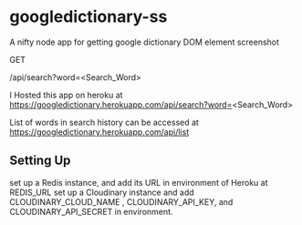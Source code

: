 # googledictionary-ss
A nifty node app for getting google dictionary DOM element screenshot



GET

/api/search?word=<Search_Word>


I Hosted this app on heroku at
https://googledictionary.herokuapp.com/api/search?word=<Search_Word>

List of words in search history can be accessed at
https://googledictionary.herokuapp.com/api/list


## Setting Up
set up a Redis instance, and add its URL in environment of Heroku at REDIS_URL
set up a Cloudinary instance and add CLOUDINARY_CLOUD_NAME , CLOUDINARY_API_KEY, and CLOUDINARY_API_SECRET in environment.


